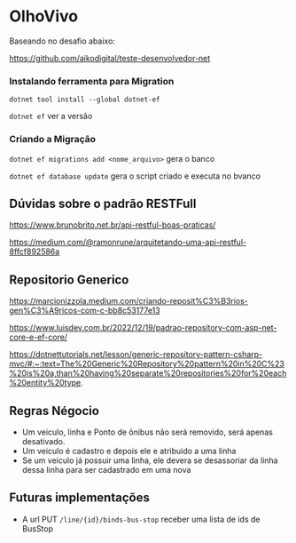 # OlhoVivo

Baseando no desafio abaixo:

https://github.com/aikodigital/teste-desenvolvedor-net

### Instalando ferramenta para Migration

`dotnet tool install --global dotnet-ef`

`dotnet ef` ver a versão

### Criando a Migração

`dotnet ef migrations add <nome_arquivo>` gera o banco 

`dotnet ef database update` gera o script criado e executa no bvanco

## Dúvidas sobre o padrão RESTFull

https://www.brunobrito.net.br/api-restful-boas-praticas/

https://medium.com/@ramonrune/arquitetando-uma-api-restful-8ffcf892586a

## Repositorio Generico

https://marcionizzola.medium.com/criando-reposit%C3%B3rios-gen%C3%A9ricos-com-c-bb8c53177e13

https://www.luisdev.com.br/2022/12/19/padrao-repository-com-asp-net-core-e-ef-core/

https://dotnettutorials.net/lesson/generic-repository-pattern-csharp-mvc/#:~:text=The%20Generic%20Repository%20pattern%20in%20C%23%20is%20a,than%20having%20separate%20repositories%20for%20each%20entity%20type.
## Regras Négocio

- Um veiculo, linha e Ponto de ônibus não será removido, será apenas desativado.
- Um veiculo é cadastro e depois ele e atribuido a uma linha
- Se um veiculo já possuir uma linha, ele devera se desassoriar da linha dessa linha para ser cadastrado em uma nova

## Futuras implementações

- A url PUT `/line/{id}/binds-bus-stop` receber uma lista de ids de BusStop
